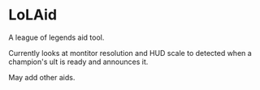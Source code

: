 # LoLAid
A league of legends aid tool. 

Currently looks at montitor resolution and HUD scale to detected when a champion's ult is ready and announces it.

May add other aids. 
